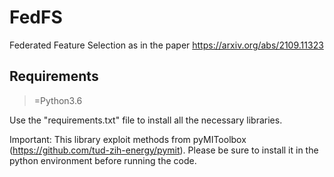 # FedFS
Federated Feature Selection as in the paper https://arxiv.org/abs/2109.11323


## Requirements
>=Python3.6

Use the "requirements.txt" file to install all the necessary libraries. 

Important: This library exploit methods from pyMIToolbox (https://github.com/tud-zih-energy/pymit). Please be sure to install it in the python environment before running the code. 


